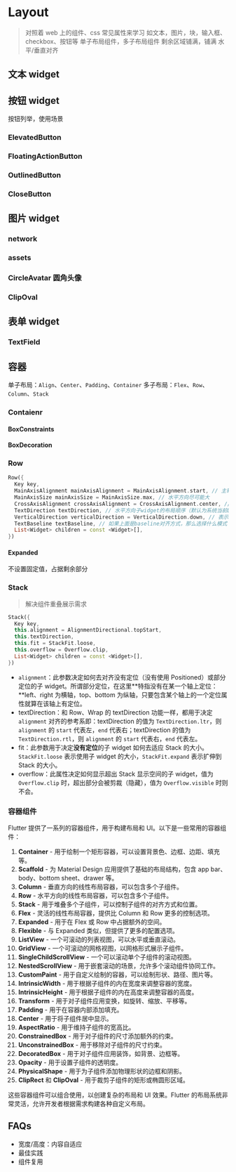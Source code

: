 # Layout

> 对照着 web 上的组件、css 常见属性来学习
> 如文本，图片，块，输入框、checkbox、按钮等
> 单子布局组件，多子布局组件
> 剩余区域铺满，铺满
> 水平/垂直对齐

## 文本 widget

## 按钮 widget

按钮列举，使用场景

### ElevatedButton

### FloatingActionButton

### OutlinedButton

### CloseButton

## 图片 widget

### network

### assets

### CircleAvatar 圆角头像

### ClipOval

## 表单 widget

### TextField

## 容器

单子布局：`Align`、`Center`、`Padding`、`Container`
多子布局：`Flex`、`Row`、`Column`、`Stack`

### Contaienr

#### BoxConstraints

#### BoxDecoration

### Row

```dart
Row({
  Key key,
  MainAxisAlignment mainAxisAlignment = MainAxisAlignment.start, // 主轴对齐方式
  MainAxisSize mainAxisSize = MainAxisSize.max, // 水平方向尽可能大
  CrossAxisAlignment crossAxisAlignment = CrossAxisAlignment.center, // 交叉处对齐方式
  TextDirection textDirection, // 水平方向子widget的布局顺序（默认为系统当前Locale环境的文本方向(如中文、英语都是从左往右，而阿拉伯语是从右往左））
  VerticalDirection verticalDirection = VerticalDirection.down, // 表示Row纵轴（垂直）的对齐方向
  TextBaseline textBaseline, // 如果上面是baseline对齐方式，那么选择什么模式（有两种可选）
  List<Widget> children = const <Widget>[],
})

```

#### Expanded

不设置固定值，占据剩余部分

### Stack

> 解决组件重叠展示需求

```dart
Stack({
  Key key,
  this.alignment = AlignmentDirectional.topStart,
  this.textDirection,
  this.fit = StackFit.loose,
  this.overflow = Overflow.clip,
  List<Widget> children = const <Widget>[],
})

```

- `alignment`：此参数决定如何去对齐没有定位（没有使用 Positioned）或部分定位的子 widget。所谓部分定位，在这里**特指没有在某一个轴上定位：**left、right 为横轴，top、bottom 为纵轴，只要包含某个轴上的一个定位属性就算在该轴上有定位。
- textDirection：和 Row、Wrap 的 textDirection 功能一样，都用于决定 `alignment` 对齐的参考系即：textDirection 的值为 `TextDirection.ltr`，则 `alignment` 的 `start` 代表左，`end` 代表右；textDirection 的值为 `TextDirection.rtl`，则 `alignment` 的 `start` 代表右，`end` 代表左。
- fit：此参数用于决定**没有定位**的子 widget 如何去适应 Stack 的大小。`StackFit.loose` 表示使用子 widget 的大小，`StackFit.expand` 表示扩伸到 Stack 的大小。
- overflow：此属性决定如何显示超出 Stack 显示空间的子 widget，值为 `Overflow.clip` 时，超出部分会被剪裁（隐藏），值为 `Overflow.visible` 时则不会。

### 容器组件

Flutter 提供了一系列的容器组件，用于构建布局和 UI。以下是一些常用的容器组件：

1. **Container** - 用于绘制一个矩形容器，可以设置背景色、边框、边距、填充等。
2. **Scaffold** - 为 Material Design 应用提供了基础的布局结构，包含 app bar、body、bottom sheet、drawer 等。
3. **Column** - 垂直方向的线性布局容器，可以包含多个子组件。
4. **Row** - 水平方向的线性布局容器，可以包含多个子组件。
5. **Stack** - 用于堆叠多个子组件，可以控制子组件的对齐方式和位置。
6. **Flex** - 灵活的线性布局容器，提供比 Column 和 Row 更多的控制选项。
7. **Expanded** - 用于在 Flex 或 Row 中占据额外的空间。
8. **Flexible** - 与 Expanded 类似，但提供了更多的配置选项。
9. **ListView** - 一个可滚动的列表视图，可以水平或垂直滚动。
10. **GridView** - 一个可滚动的网格视图，以网格形式展示子组件。
11. **SingleChildScrollView** - 一个可以滚动单个子组件的滚动视图。
12. **NestedScrollView** - 用于嵌套滚动的场景，允许多个滚动组件协同工作。
13. **CustomPaint** - 用于自定义绘制的容器，可以绘制形状、路径、图片等。
14. **IntrinsicWidth** - 用于根据子组件的内在宽度来调整容器的宽度。
15. **IntrinsicHeight** - 用于根据子组件的内在高度来调整容器的高度。
16. **Transform** - 用于对子组件应用变换，如旋转、缩放、平移等。
17. **Padding** - 用于在容器内部添加填充。
18. **Center** - 用于将子组件居中显示。
19. **AspectRatio** - 用于维持子组件的宽高比。
20. **ConstrainedBox** - 用于对子组件的尺寸添加额外的约束。
21. **UnconstrainedBox** - 用于移除对子组件的尺寸约束。
22. **DecoratedBox** - 用于对子组件应用装饰，如背景、边框等。
23. **Opacity** - 用于设置子组件的透明度。
24. **PhysicalShape** - 用于为子组件添加物理形状的边框和阴影。
25. **ClipRect** 和 **ClipOval** - 用于裁剪子组件的矩形或椭圆形区域。

这些容器组件可以组合使用，以创建复杂的布局和 UI 效果。Flutter 的布局系统非常灵活，允许开发者根据需求构建各种自定义布局。

## FAQs

- 宽度/高度：内容自适应
- 最佳实践
- 组件复用

